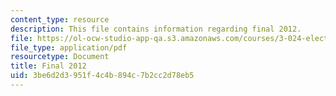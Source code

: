 ```yaml
---
content_type: resource
description: This file contains information regarding final 2012.
file: https://ol-ocw-studio-app-qa.s3.amazonaws.com/courses/3-024-electronic-optical-and-magnetic-properties-of-materials-spring-2013/3be6d2d3951f4c4b894c7b2cc2d78eb5_MIT3_024S13_final2012.pdf
file_type: application/pdf
resourcetype: Document
title: Final 2012
uid: 3be6d2d3-951f-4c4b-894c-7b2cc2d78eb5
---
```

